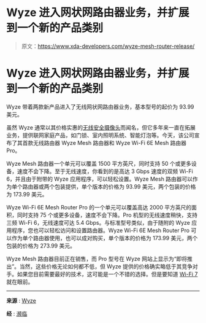 # Wyze 进入网状网路由器业务，并扩展到一个新的产品类别

> 原文：<https://www.xda-developers.com/wyze-mesh-router-release/>

# Wyze 进入网状网路由器业务，并扩展到一个新的产品类别

Wyze 带着两款新产品进入了无线网状网路由器业务，基本型号的起价为 93.99 美元。

虽然 Wyze 通常以其价格实惠的[无线安全摄像头](https://www.xda-developers.com/wyze-cam-delivers-new-v3-pro-camera-with-better-resolution/)而闻名，但它多年来一直在拓展业务，提供联网家庭产品，如门锁、室内照明系统、智能灯泡等。今天，该公司宣布了其首款无线路由器 Wyze Mesh 路由器和 Wyze Wi-Fi 6E Mesh 路由器 Pro。

Wyze Mesh 路由器一个单元可以覆盖 1500 平方英尺，同时支持 50 个或更多设备，速度不会下降。至于无线速度，你看到的是高达 3 Gbps 速度的双频 Wi-Fi 6，并且由于附带的 Wyze 应用程序，可以轻松设置。Wyze Mesh 路由器可以作为单个路由器或两个包装提供，单个版本的价格为 93.99 美元，两个包装的价格为 173.99 美元。

Wyze Wi-Fi 6E Mesh Router Pro 的一个单元可以覆盖高达 2000 平方英尺的面积，同时支持 75 个或更多设备，速度不会下降。Pro 机型的无线速度稍快，支持三频 Wi-Fi 6，无线速度可达 5.4 Gbps。与标准型号类似，由于随附的 Wyze 应用程序，您也可以轻松访问和设置路由器。Wyze Wi-Fi 6E Mesh Router Pro 可以作为单个路由器使用，也可以成对购买，单个版本的价格为 173.99 美元，两个包装的价格为 273.99 美元。

Wyze Mesh 路由器目前正在销售，而 Pro 型号在 Wyze 网站上显示为“即将推出”。当然，这些价格无论如何都不低，但 Wyze 提供的价格确实略低于其竞争对手。如果您目前需要最好的技术，这可能是一个不错的选择。但是要知道 [Wi-Fi 7](https://www.tp-link.com/us/wifi7/) 就在眼前。

* * *

**来源** : [Wyze](https://www.wyze.com/collections/home-environment)

**经** : [濒临](https://www.theverge.com/2022/11/15/23459847/wyze-mesh-router-pro-wifi-6-6e-price-release-date-features-specs)